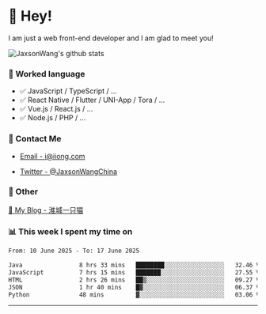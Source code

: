 # 👋 Hey!

I am just a web front-end developer and I am glad to meet you!

![JaxsonWang's github stats](https://github-readme-stats.vercel.app/api?username=JaxsonWang&&show_icons=true&&title_color=1abc9c&&icon_color=1abc9c)


### 📝 Worked language

- ✅ JavaScript / TypeScript / ...
- ✅ React Native / Flutter / UNI-App / Tora / ...
- ✅ Vue.js / React.js / ...
- ✅ Node.js / PHP / ...

### 📮 Contact Me

- [Email - i@iiong.com](mailto:i@iiong.com)

- [Twitter - @JaxsonWangChina](https://twitter.com/JaxsonWangChina)

### 🤪 Other

[📌 My Blog - 淮城一只猫](https://iiong.com)

### 📊 This week I spent my time on

<!--START_SECTION:waka-->

```txt
From: 10 June 2025 - To: 17 June 2025

Java                8 hrs 33 mins   ████████░░░░░░░░░░░░░░░░░   32.46 %
JavaScript          7 hrs 15 mins   ███████░░░░░░░░░░░░░░░░░░   27.55 %
HTML                2 hrs 26 mins   ██▒░░░░░░░░░░░░░░░░░░░░░░   09.27 %
JSON                1 hr 40 mins    █▓░░░░░░░░░░░░░░░░░░░░░░░   06.37 %
Python              48 mins         ▓░░░░░░░░░░░░░░░░░░░░░░░░   03.06 %
```

<!--END_SECTION:waka-->

---
